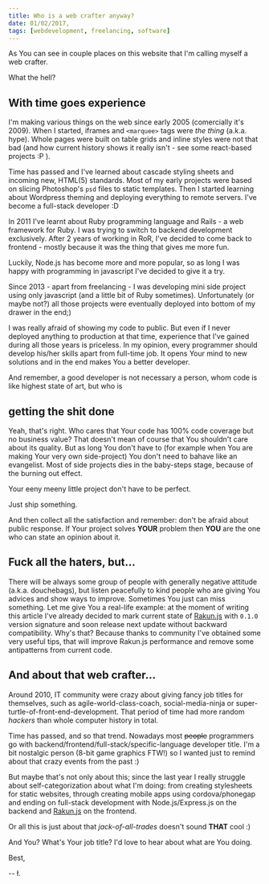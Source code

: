 ```yaml
---
title: Who is a web crafter anyway?
date: 01/02/2017,
tags: [webdevelopment, freelancing, software]
---
```


As You can see in couple places on this website that I'm calling myself a web crafter. 

What the hell?

## With time goes experience

I'm making various things on the web since early 2005 (comercially it's 2009). 
When I started, iframes and `<marquee>` tags were *the thing* (a.k.a. hype). Whole pages were built on table grids and inline styles were not that bad (and how current history shows it really isn't - see some react-based projects :P ).

Time has passed and I've learned about cascade styling sheets and incoming new, HTML(5) standards. Most of my early projects were based on slicing Photoshop's `psd` files to static templates.
Then I started learning about Wordpress theming and deploying everything to remote servers. I've become a full-stack developer :D

In 2011 I've learnt about Ruby programming language and Rails - a web framework for Ruby. I was trying to switch to backend development exclusively. After 2 years of working in RoR, I've decided to come back to frontend - mostly because it was the thing that gives me more fun.

Luckily, Node.js has become more and more popular, so as long I was happy with programming in javascript I've decided to give it a try. 

Since 2013 - apart from freelancing - I was developing mini side project using only javascript (and a little bit of Ruby sometimes). 
Unfortunately (or maybe not?) all those projects were eventually deployed into bottom of my drawer in the end;)

I was really afraid of showing my code to public. But even if I never deployed anything to production at that time, experience that I've gained during all those years is priceless. In my opinion, every programmer should develop his/her skills apart from full-time job. It opens Your mind to new solutions and in the end makes You a better developer. 

And remember, a good developer is not necessary a person, whom code is like highest state of art, but who is

## getting the shit done

Yeah, that's right. Who cares that Your code has 100% code coverage but no business value? That doesn't mean of course that You shouldn't care about its quality. But as long You don't have to (for example when You are making Your very own side-project) You don't need to bahave like an evangelist.
Most of side projects dies in the baby-steps stage, because of the burning out effect.

Your eeny meeny little project don't have to be perfect.

Just ship something.

And then collect all the satisfaction and remember: don't be afraid about public response. If Your project solves **YOUR** problem then **YOU** are the one who can state an opinion about it.

## Fuck all the haters, but...

There will be always some group of people with generally negative attitude (a.k.a. douchebags), but listen peacefully to kind people who are giving You advices and show ways to improve. Sometimes You just can miss something.
Let me give You a real-life example: at the moment of writing this article I've already decided to mark current state of [Rakun.js](/2016/12/28/Rakun-js-devlog-2/) with `0.1.0` version signature and soon release next update without backward compatibility. 
Why's that? Because thanks to community I've obtained some very useful tips, that will improve Rakun.js performance and remove some antipatterns from current code.  

## And about that web crafter...

Around 2010, IT community were crazy about giving fancy job titles for themselves, such as agile-world-class-coach, social-media-ninja or super-turtle-of-front-end-development. That period of time had more random *hackers* than whole computer history in total.

Time has passed, and so that trend. Nowadays most ~~people~~ programmers go with backend/frontend/full-stack/specific-language developer title. 
I'm a bit nostalgic person (8-bit game graphics FTW!) so I wanted just to remind about that crazy events from the past :)

But maybe that's not only about this; since the last year I really struggle about self-categorization about what I'm doing: from creating stylesheets for static websites, through creating mobile apps using cordova/phonegap and ending on full-stack development with Node.js/Express.js on the backend and [Rakun.js](https://github.com/lukaszkups/rakun.js) on the frontend.

Or all this is just about that *jack-of-all-trades* doesn't sound **THAT** cool :)

And You? What's Your job title? I'd love to hear about what are You doing.

Best,

-- ł.
